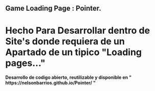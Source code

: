 ## Game Loading Page : Pointer.

<h1> Hecho Para Desarrollar dentro de Site's donde requiera de un Apartado de un tipico "Loading pages..."</h1>
<h4> Desarrollo de codigo abierto, reutilizable y disponible en " https://nelsonbarrios.github.io/Pointer/ "</h4>
